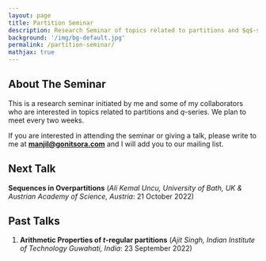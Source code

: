 ```yaml
---
layout: page
title: Partition Seminar
description: Research Seminar of topics related to partitions and $q$-series.
background: '/img/bg-default.jpg'
permalink: /partition-seminar/
mathjax: true
---
```


## About The Seminar

This is a research seminar initiated by me and some of my collaborators who are interested in topics related to partitions and $q$-series. We plan to meet every two weeks.  

If you are interested in attending the seminar or giving a talk, please write to me at **manjil@gonitsora.com** and I will add you to our mailing list.

## Next Talk

**Sequences in Overpartitions** (*Ali Kemal Uncu, University of Bath, UK & Austrian Academy of Science, Austria*: 21 October 2022)

## Past Talks

1. **Arithmetic Properties of $t$-regular partitions** (*Ajit Singh, Indian Institute of Technology Guwahati, India*: 23 September 2022)  
